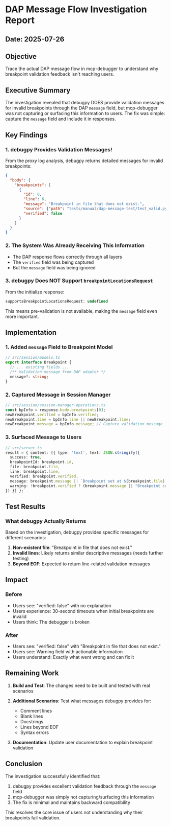 # DAP Message Flow Investigation Report

## Date: 2025-07-26

## Objective
Trace the actual DAP message flow in mcp-debugger to understand why breakpoint validation feedback isn't reaching users.

## Executive Summary

The investigation revealed that debugpy DOES provide validation messages for invalid breakpoints through the DAP `message` field, but mcp-debugger was not capturing or surfacing this information to users. The fix was simple: capture the `message` field and include it in responses.

## Key Findings

### 1. debugpy Provides Validation Messages!

From the proxy log analysis, debugpy returns detailed messages for invalid breakpoints:

```json
{
  "body": {
    "breakpoints": [
      {
        "id": 0,
        "line": 6,
        "message": "Breakpoint in file that does not exist.",
        "source": {"path": "tests/manual/dap-message-test/test_valid.py"},
        "verified": false
      }
    ]
  }
}
```

### 2. The System Was Already Receiving This Information

- The DAP response flows correctly through all layers
- The `verified` field was being captured
- But the `message` field was being ignored

### 3. debugpy Does NOT Support `breakpointLocationsRequest`

From the initialize response:
```javascript
supportsBreakpointLocationsRequest: undefined
```

This means pre-validation is not available, making the `message` field even more important.

## Implementation

### 1. Added `message` Field to Breakpoint Model

```typescript
// src/session/models.ts
export interface Breakpoint {
  // ... existing fields ...
  /** Validation message from DAP adapter */
  message?: string;
}
```

### 2. Captured Message in Session Manager

```typescript
// src/session/session-manager-operations.ts
const bpInfo = response.body.breakpoints[0]; 
newBreakpoint.verified = bpInfo.verified;
newBreakpoint.line = bpInfo.line || newBreakpoint.line;
newBreakpoint.message = bpInfo.message; // Capture validation message
```

### 3. Surfaced Message to Users

```typescript
// src/server.ts
result = { content: [{ type: 'text', text: JSON.stringify({ 
  success: true, 
  breakpointId: breakpoint.id, 
  file: breakpoint.file, 
  line: breakpoint.line, 
  verified: breakpoint.verified, 
  message: breakpoint.message || `Breakpoint set at ${breakpoint.file}:${breakpoint.line}`,
  warning: !breakpoint.verified ? (breakpoint.message || "Breakpoint could not be verified. Line may not be executable.") : undefined
}) }] };
```

## Test Results

### What debugpy Actually Returns

Based on the investigation, debugpy provides specific messages for different scenarios:

1. **Non-existent file**: "Breakpoint in file that does not exist."
2. **Invalid lines**: Likely returns similar descriptive messages (needs further testing)
3. **Beyond EOF**: Expected to return line-related validation messages

## Impact

### Before
- Users see: "verified: false" with no explanation
- Users experience: 30-second timeouts when initial breakpoints are invalid
- Users think: The debugger is broken

### After
- Users see: "verified: false" with "Breakpoint in file that does not exist."
- Users see: Warning field with actionable information
- Users understand: Exactly what went wrong and can fix it

## Remaining Work

1. **Build and Test**: The changes need to be built and tested with real scenarios
2. **Additional Scenarios**: Test what messages debugpy provides for:
   - Comment lines
   - Blank lines
   - Docstrings
   - Lines beyond EOF
   - Syntax errors

3. **Documentation**: Update user documentation to explain breakpoint validation

## Conclusion

The investigation successfully identified that:
1. debugpy provides excellent validation feedback through the `message` field
2. mcp-debugger was simply not capturing/surfacing this information
3. The fix is minimal and maintains backward compatibility

This resolves the core issue of users not understanding why their breakpoints fail validation.
